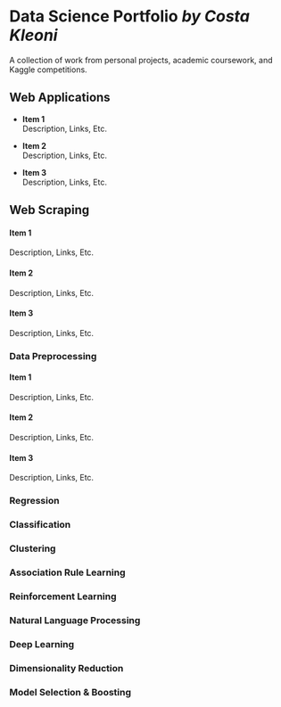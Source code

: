 # Data Science Portfolio *by Costa Kleoni*
A collection of work from personal projects, academic coursework, and Kaggle competitions.

Web Applications
------
* **Item 1**  
Description, Links, Etc.  

* **Item 2**  
Description, Links, Etc. 

* **Item 3**  
Description, Links, Etc.

Web Scraping
------
#### Item 1
Description, Links, Etc.  
#### Item 2
Description, Links, Etc.  
#### Item 3
Description, Links, Etc.   

### Data Preprocessing
#### Item 1
Description, Links, Etc.  
#### Item 2
Description, Links, Etc.  
#### Item 3
Description, Links, Etc.  

### Regression
### Classification
### Clustering 
### Association Rule Learning
### Reinforcement Learning
### Natural Language Processing
### Deep Learning
### Dimensionality Reduction
### Model Selection & Boosting

